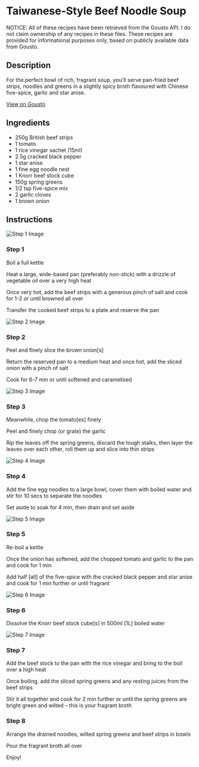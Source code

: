 # Taiwanese-Style Beef Noodle Soup

NOTICE: All of these recipes have been retrieved from the Gousto API. I do not claim ownership of any recipes in these files. These recipes are provided for informational purposes only, based on publicly available data from Gousto.

## Description

For the perfect bowl of rich, fragrant soup, you'll serve pan-fried beef strips, noodles and greens in a slightly spicy broth flavoured with Chinese five-spice, garlic and star anise.

[View on Gousto](https://www.gousto.co.uk/recipes/cookbook/taiwanese-style-beef-noodle-soup)

## Ingredients

- 250g British beef strips
- 1 tomato
- 1 rice vinegar sachet (15ml)
- 2.5g cracked black pepper
- 1 star anise
- 1 fine egg noodle nest
- 1 Knorr beef stock cube
- 150g spring greens
- 1/2 tsp five-spice mix
- 2 garlic cloves
- 1 brown onion

## Instructions

![Step 1 Image](https://production-media.gousto.co.uk/cms/recipe-step-image/Step-1-1602248243802-x200.jpg)

### Step 1

Boil a full kettle

Heat a large, wide-based pan (preferably non-stick) with a drizzle of vegetable oil over a very high heat

Once very hot, add the beef strips with a generous pinch of salt and cook for 1-2 or until browned all over

Transfer the cooked beef strips to a plate and reserve the pan

![Step 2 Image](https://production-media.gousto.co.uk/cms/recipe-step-image/Step-2-1602248261554-x200.jpg)

### Step 2

Peel and finely slice the brown onion<span class="text-danger">[s]</span>

Return the reserved pan to a medium heat and once hot, add the sliced onion with a pinch of salt

Cook for 6-7 min or until softened and caramelised

![Step 3 Image](https://production-media.gousto.co.uk/cms/recipe-step-image/Step-3-1602248269826-x200.jpg)

### Step 3

Meanwhile, chop the tomato<span class="text-danger">[es]</span> finely

Peel and finely chop (or grate) the garlic

Rip the leaves off the spring greens, discard the tough stalks, then layer the leaves over each other, roll them up and slice into thin strips

![Step 4 Image](https://production-media.gousto.co.uk/cms/recipe-step-image/Step-4-1602248278029-x200.jpg)

### Step 4

Add the fine egg noodles to a large bowl, cover them with boiled water and stir for 10 secs to separate the noodles

Set aside to soak for 4 min, then drain and set aside

![Step 5 Image](https://production-media.gousto.co.uk/cms/recipe-step-image/Step-5-1602248288308-x200.jpg)

### Step 5

Re-boil a kettle

Once the onion has softened, add the chopped tomato and garlic to the pan and cook for 1 min

Add half<span class="text-danger"> [all]</span> of the five-spice with the cracked black pepper and star anise and cook for 1 min further or until fragrant

![Step 6 Image](https://production-media.gousto.co.uk/cms/recipe-step-image/Step-6-1602248301254-x200.jpg)

### Step 6

Dissolve the Knorr beef stock cube<span class="text-danger">[s] </span>in 500ml <span class="text-danger">[1L]</span> boiled water

![Step 7 Image](https://production-media.gousto.co.uk/cms/recipe-step-image/Step-7-1602248305945-x200.jpg)

### Step 7

Add the beef stock to the pan with the rice vinegar and bring to the boil over a high heat

Once boiling, add the sliced spring greens and any resting juices from the beef strips

Stir it all together and cook for 2 min further or until the spring greens are bright green and wilted – this is your fragrant broth

### Step 8

Arrange the drained noodles, wilted spring greens and beef strips in bowls

Pour the fragrant broth all over

Enjoy!

